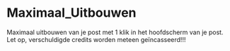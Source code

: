 # Maximaal_Uitbouwen
Maximaal uitbouwen van je post met 1 klik in het hoofdscherm van je post. Let op, verschuldigde credits worden meteen geïncasseerd!!!
